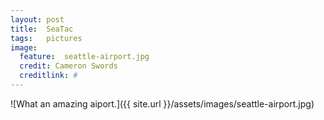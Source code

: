 ```yaml
---
layout: post
title:  SeaTac
tags:   pictures 
image:
  feature:  seattle-airport.jpg
  credit: Cameron Swords
  creditlink: #
---
```




![What an amazing aiport.]({{ site.url }}/assets/images/seattle-airport.jpg)

